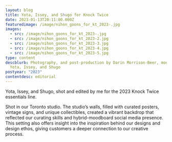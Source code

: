 ```yaml
---
layout: blog
title: Yota, Issey, and Shugo for Knock Twice
date: 2023-01-13T20:11:00.000Z
featuredimage: /image/nihon_goons_for_kt_2023-.jpg
images:
  - src: /image/nihon_goons_for_kt_2023-.jpg
  - src: /image/nihon_goons_for_kt_2023-2.jpg
  - src: /image/nihon_goons_for_kt_2023-3.jpg
  - src: /image/nihon_goons_for_kt_2023-4.jpg
  - src: /image/nihon_goons_for_kt_2023-5.jpg
type: content
descblurb: Photography, and post-production by Darin Morrison-Beer, modeled by
  Yota, Issey, and Shugo
postyear: "2023"
contentdesc: editorial
---
```

Yota, Issey, and Shugo, shot and edited by me for the 2023 Knock Twice essentials line.

Shot in our Toronto studio. The studio’s walls, filled with curated posters, vintage signs, and unique collectibles, created a vibrant backdrop that reflected our curating skills and hybrid-moodboard social media presence. This setting also offers insight into the inspiration behind our designs and design ethos, giving customers a deeper connection to our creative process. 
